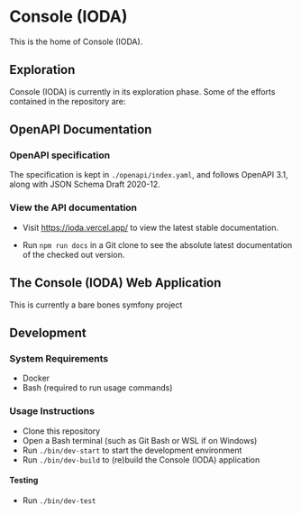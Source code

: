 # Console (IODA)

This is the home of Console (IODA).

## Exploration
Console (IODA) is currently in its exploration phase. Some of the efforts contained in the repository are:

## OpenAPI Documentation

### OpenAPI specification
The specification is kept in `./openapi/index.yaml`, and follows OpenAPI 3.1, along with JSON Schema Draft 2020-12.

### View the API documentation
- Visit https://ioda.vercel.app/ to view the latest stable documentation.

- Run `npm run docs` in a Git clone to see the absolute latest documentation of the checked out version.

## The Console (IODA) Web Application
This is currently a bare bones symfony project

## Development
### System Requirements
- Docker
- Bash (required to run usage commands)


### Usage Instructions
- Clone this repository
- Open a Bash terminal (such as Git Bash or WSL if on Windows)
- Run `./bin/dev-start` to start the development environment
- Run `./bin/dev-build` to (re)build the Console (IODA) application

#### Testing
- Run `./bin/dev-test`


